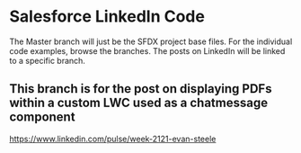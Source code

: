 # Salesforce LinkedIn Code

The Master branch will just be the SFDX project base files. For the individual code examples, browse the branches. The posts on LinkedIn will be linked to a specific branch.

## This branch is for the post on displaying PDFs within a custom LWC used as a chatmessage component
https://www.linkedin.com/pulse/week-2121-evan-steele
